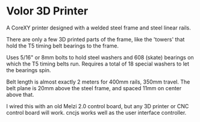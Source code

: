 # Volor 3D Printer

A CoreXY printer designed with a welded steel frame and steel linear rails.

There are only a few 3D printed parts of the frame, like the 'towers' that hold the T5 timing belt bearings to the frame.

Uses 5/16" or 8mm bolts to hold steel washers and 608 (skate) bearings on which the T5 timing belts run.  Requires a total of 18 special washers to let the bearings spin.  

Belt length is almost exactly 2 meters for 400mm rails, 350mm travel.  The belt plane is 20mm above the steel frame, and spaced 11mm on center above that.

I wired this with an old Melzi 2.0 control board, but any 3D printer or CNC control board will work.  cncjs works well as the user interface controller.

